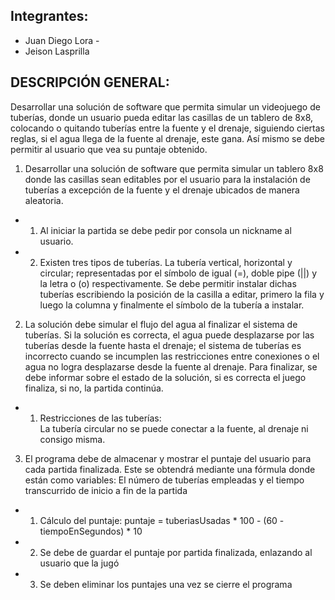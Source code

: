 ## Integrantes:
* Juan Diego Lora -
* Jeison Lasprilla


## DESCRIPCIÓN GENERAL:
Desarrollar una solución de software que permita simular un videojuego de tuberías, donde un usuario pueda editar las casillas de un tablero de 8x8, colocando o quitando tuberías entre la fuente y el drenaje, siguiendo ciertas reglas, si el agua llega de la fuente al drenaje, este gana. Así mismo se debe permitir al usuario que vea su puntaje obtenido.


1. Desarrollar una solución de software que permita simular un tablero 8x8 donde las casillas sean editables por el usuario para la instalación de tuberías a excepción de la fuente y el drenaje ubicados de manera aleatoria.

* 1. Al iniciar la partida se debe pedir por consola un nickname al usuario.

* 2. Existen tres tipos de tuberías. La tubería vertical, horizontal y circular; representadas por el símbolo de igual (=), doble pipe (||) y la letra o (o) respectivamente. Se debe permitir instalar dichas tuberías escribiendo la posición de la casilla a editar, primero la fila y luego la columna y finalmente el símbolo de la tubería a instalar.

2.	La solución debe simular el flujo del agua al finalizar el sistema de tuberías. Si la solución es correcta, el agua puede desplazarse por las tuberías desde la fuente hasta el drenaje; el sistema de tuberías es incorrecto cuando se incumplen las restricciones entre conexiones o el agua no logra desplazarse desde la fuente al drenaje. Para finalizar, se debe informar sobre el estado de la solución, si es correcta el juego finaliza, si no, la partida continúa.

* 1. Restricciones de las tuberías:
<br>La tubería circular no se puede conectar a la fuente, al drenaje ni consigo misma.

3.	El programa debe de almacenar y mostrar el puntaje del usuario para cada partida finalizada. Este se obtendrá mediante una fórmula donde están como variables: El número de tuberías empleadas y el tiempo transcurrido de inicio a fin de la partida

* 1. Cálculo del puntaje:
puntaje = tuberiasUsadas * 100 - (60 - tiempoEnSegundos) * 10

* 2. Se debe de guardar el puntaje por partida finalizada, enlazando al usuario que la jugó

* 3. Se deben eliminar los puntajes una vez se cierre el programa



